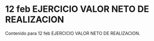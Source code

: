 # 12 feb  EJERCICIO VALOR NETO DE REALIZACION

Contenido para 12 feb  EJERCICIO VALOR NETO DE REALIZACION.